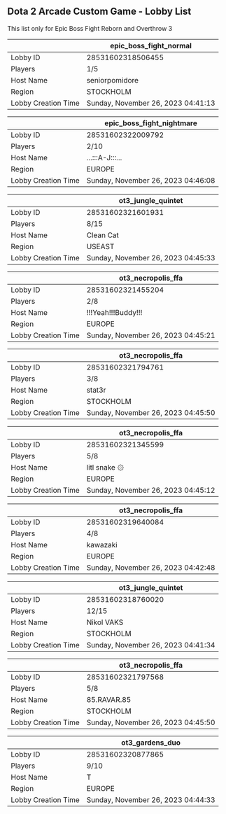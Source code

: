 ## Dota 2 Arcade Custom Game - Lobby List

This list only for Epic Boss Fight Reborn and Overthrow 3

|  | epic_boss_fight_normal |
| ------ | ------ |
| Lobby ID | 28531602318506455 |
| Players | 1/5 |
| Host Name | seniorpomidore |
| Region | STOCKHOLM |
| Lobby Creation Time | Sunday, November 26, 2023 04:41:13 |


|  | epic_boss_fight_nightmare |
| ------ | ------ |
| Lobby ID | 28531602322009792 |
| Players | 2/10 |
| Host Name | ...:::A-J:::... |
| Region | EUROPE |
| Lobby Creation Time | Sunday, November 26, 2023 04:46:08 |


|  | ot3_jungle_quintet |
| ------ | ------ |
| Lobby ID | 28531602321601931 |
| Players | 8/15 |
| Host Name | Clean Cat |
| Region | USEAST |
| Lobby Creation Time | Sunday, November 26, 2023 04:45:33 |


|  | ot3_necropolis_ffa |
| ------ | ------ |
| Lobby ID | 28531602321455204 |
| Players | 2/8 |
| Host Name | !!!Yeah!!!Buddy!!! |
| Region | EUROPE |
| Lobby Creation Time | Sunday, November 26, 2023 04:45:21 |


|  | ot3_necropolis_ffa |
| ------ | ------ |
| Lobby ID | 28531602321794761 |
| Players | 3/8 |
| Host Name | stat3r |
| Region | STOCKHOLM |
| Lobby Creation Time | Sunday, November 26, 2023 04:45:50 |


|  | ot3_necropolis_ffa |
| ------ | ------ |
| Lobby ID | 28531602321345599 |
| Players | 5/8 |
| Host Name | litl snake ۞ |
| Region | EUROPE |
| Lobby Creation Time | Sunday, November 26, 2023 04:45:12 |


|  | ot3_necropolis_ffa |
| ------ | ------ |
| Lobby ID | 28531602319640084 |
| Players | 4/8 |
| Host Name | kawazaki |
| Region | EUROPE |
| Lobby Creation Time | Sunday, November 26, 2023 04:42:48 |


|  | ot3_jungle_quintet |
| ------ | ------ |
| Lobby ID | 28531602318760020 |
| Players | 12/15 |
| Host Name | Nikol VAKS |
| Region | STOCKHOLM |
| Lobby Creation Time | Sunday, November 26, 2023 04:41:34 |


|  | ot3_necropolis_ffa |
| ------ | ------ |
| Lobby ID | 28531602321797568 |
| Players | 5/8 |
| Host Name | 85.RAVAR.85 |
| Region | STOCKHOLM |
| Lobby Creation Time | Sunday, November 26, 2023 04:45:50 |


|  | ot3_gardens_duo |
| ------ | ------ |
| Lobby ID | 28531602320877865 |
| Players | 9/10 |
| Host Name | T |
| Region | EUROPE |
| Lobby Creation Time | Sunday, November 26, 2023 04:44:33 |


